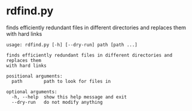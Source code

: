 # rdfind.py
finds efficiently redundant files in different directories and replaces them with hard links
```
usage: rdfind.py [-h] [--dry-run] path [path ...]

finds efficiently redundant files in different directories and replaces them
with hard links

positional arguments:
  path        path to look for files in

optional arguments:
  -h, --help  show this help message and exit
  --dry-run   do not modify anything
```
